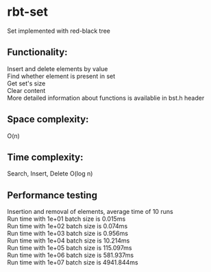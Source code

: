 # rbt-set
Set implemented with red-black tree  
  
## Functionality:  
  Insert and delete elements by value  
  Find whether element is present in set  
  Get set's size  
  Clear content  
More detailed information about functions is availablie in bst.h header  
  
## Space complexity:  
O(n)  
## Time complexity:  
Search, Insert, Delete O(log n)  
  
## Performance testing  
Insertion and removal of elements, average time of 10 runs  
Run time with 1e+01 batch size is 0.015ms  
Run time with 1e+02 batch size is 0.074ms  
Run time with 1e+03 batch size is 0.956ms  
Run time with 1e+04 batch size is 10.214ms  
Run time with 1e+05 batch size is 115.097ms  
Run time with 1e+06 batch size is 581.937ms  
Run time with 1e+07 batch size is 4941.844ms  
